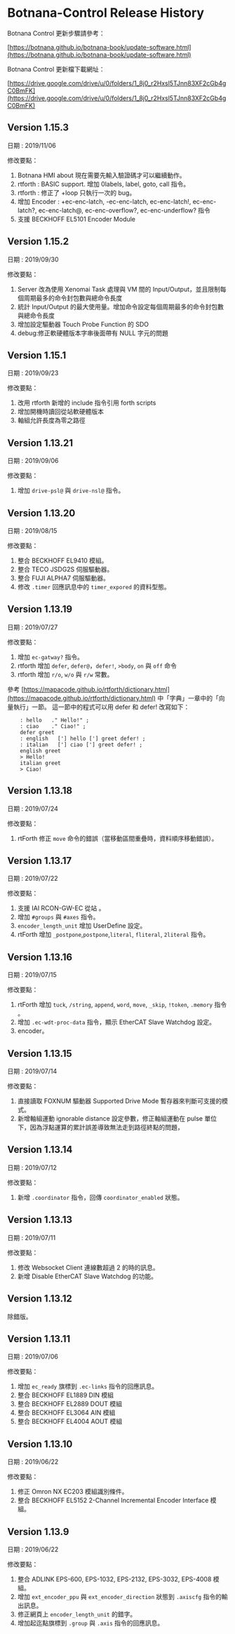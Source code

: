 # Botnana-Control Release History

Botnana Control 更新步驟請參考：

[https://botnana.github.io/botnana-book/update-software.html](https://botnana.github.io/botnana-book/update-software.html)

Botnana Control 更新檔下載網址：

[https://drive.google.com/drive/u/0/folders/1_8j0_r2Hxsl5TJnn83XF2cGb4gC0BmFK](https://drive.google.com/drive/u/0/folders/1_8j0_r2Hxsl5TJnn83XF2cGb4gC0BmFK)

## Version 1.15.3

日期 : 2019/11/06

修改要點：

1. Botnana HMI about 現在需要先輸入驗證碼才可以繼續動作。
2. rtforth : BASIC support. 增加 0labels, label, goto, call 指令。
3. rtforth : 修正了 +loop 只執行一次的 bug。
4. 增加 Encoder : +ec-enc-latch, -ec-enc-latch, ec-enc-latch!, ec-enc-latch?, ec-enc-latch@, ec-enc-overflow?, ec-enc-underflow? 指令
5. 支援 BECKHOFF EL5101 Encoder Module

## Version 1.15.2

日期 : 2019/09/30

修改要點：

1. Server 改為使用 Xenomai Task 處理與 VM 間的 Input/Output，並且限制每個周期最多的命令封包數與總命令長度
2. 統計 Input/Output 的最大使用量。增加命令設定每個周期最多的命令封包數與總命令長度
3. 增加設定驅動器 Touch Probe Function 的 SDO
4. debug:修正軟硬體版本字串後面帶有 NULL 字元的問題

## Version 1.15.1

日期 : 2019/09/23

修改要點：

1. 改用 rtforth 新增的 include 指令引用 forth scripts
2. 增加開機時讀回從站軟硬體版本
3. 軸組允許長度為零之路徑

## Version 1.13.21

日期 : 2019/09/06

修改要點：

1. 增加 `drive-psl@` 與 `drive-nsl@` 指令。


## Version 1.13.20

日期 : 2019/08/15

修改要點：

1. 整合 BECKHOFF EL9410 模組。
2. 整合 TECO JSDG2S 伺服驅動器。
3. 整合 FUJI ALPHA7 伺服驅動器。
4. 修改 `.timer` 回應訊息中的 `timer_expored` 的資料型態。

## Version 1.13.19

日期 : 2019/07/27

修改要點：

1. 增加 `ec-gatway?` 指令。
2. rtforth 增加 `defer`, `defer@`，`defer!`, `>body`, `on` 與 `off` 命令
3. rtforth 增加  `r/o`, `w/o` 與 `r/w` 常數。

參考 [https://mapacode.github.io/rtforth/dictionary.html](https://mapacode.github.io/rtforth/dictionary.html) 中「字典」一章中的「向量執行」一節。
這一節中的程式可以用 defer 和 defer! 改寫如下：

```
    : hello   ." Hello!" ;
    : ciao    ." Ciao!" ;
    defer greet
    : english   ['] hello ['] greet defer! ;
    : italian   ['] ciao ['] greet defer! ;
    english greet
    > Hello!
    italian greet
    > Ciao!

```

## Version 1.13.18

日期 : 2019/07/24

修改要點：

1. rtForth 修正 `move` 命令的錯誤（當移動區間重疊時，資料順序移動錯誤）。 


## Version 1.13.17

日期 : 2019/07/22

修改要點：

1. 支援 IAI RCON-GW-EC 從站 。
2. 增加 `#groups` 與 `#axes` 指令。
3. `encoder_length_unit` 增加 UserDefine 設定。
4. rtForth 增加 `_postpone`,`postpone`,`literal`, `fliteral`, `2literal` 指令。 

## Version 1.13.16

日期 : 2019/07/15

修改要點：

1. rtForth 增加 `tuck`, `/string`, `append`, `word`, `move`, `_skip`, `!token`, `.memory` 指令 。
2. 增加 `.ec-wdt-proc-data` 指令，顯示 EtherCAT Slave Watchdog 設定。
3. encoder。

## Version 1.13.15

日期 : 2019/07/14

修改要點：

1. 直接讀取 FOXNUM 驅動器 Supported Drive Mode 暫存器來判斷可支援的模式。
2. 新增軸組運動 ignorable distance 設定參數，修正軸組運動在 pulse 單位下，因為浮點運算的累計誤差導致無法走到路徑終點的問題，

## Version 1.13.14

日期 : 2019/07/12

修改要點：

1. 新增 `.coordinator` 指令，回傳 `coordinator_enabled` 狀態。

## Version 1.13.13

日期 : 2019/07/11

修改要點：

1. 修改 Websocket Client 連線數超過 2 的時的訊息。
2. 新增 Disable EtherCAT Slave Watchdog 的功能。  

## Version 1.13.12

除錯版。

## Version 1.13.11

日期 : 2019/07/06

修改要點：

1. 增加 `ec_ready` 旗標到 `.ec-links` 指令的回應訊息。
2. 整合 BECKHOFF EL1889 DIN 模組
3. 整合 BECKHOFF EL2889 DOUT 模組
4. 整合 BECKHOFF EL3064 AIN 模組
5. 整合 BECKHOFF EL4004 AOUT 模組

## Version 1.13.10

日期 : 2019/06/22

修改要點：

1. 修正 Omron NX EC203 模組識別條件。
2. 整合 BECKHOFF EL5152 2-Channel Incremental Encoder Interface 模組。

## Version 1.13.9

日期 : 2019/06/22

修改要點：

1. 整合 ADLINK EPS-600, EPS-1032, EPS-2132, EPS-3032, EPS-4008 模組。
2. 增加 `ext_encoder_ppu` 與 `ext_encoder_direction` 狀態到 `.axiscfg` 指令的輸出訊息。
3. 修正網頁上 `encoder_length_unit` 的錯字。
4. 增加起迄點旗標到 `.group` 與 `.axis` 指令的回應訊息。

